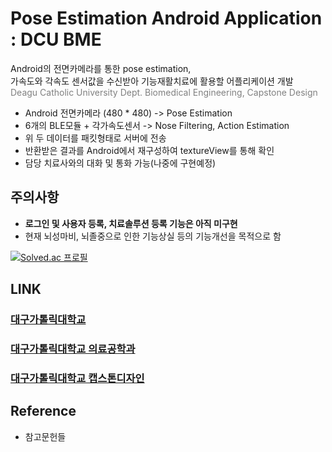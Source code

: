 # Pose Estimation Android Application : DCU BME

Android의 전면카메라를 통한 pose estimation,  
가속도와 각속도 센서값을 수신받아 기능재활치료에 활용할 어플리케이션 개발   
<span style="color:gray">Deagu Catholic University Dept. Biomedical Engineering, Capstone Design</span>  

* Android 전면카메라 (480 * 480) -> Pose Estimation
* 6개의 BLE모듈 + 각가속도센서 -> Nose Filtering, Action Estimation
* 위 두 데이터를 패킷형태로 서버에 전송
* 반환받은 결과를 Android에서 재구성하여 textureView를 통해 확인
* 담당 치료사와의 대화 및 통화 가능(나중에 구현예정)

## 주의사항
- **로그인 및 사용자 등록, 치료솔루션 등록 기능은 아직 미구현**
- 현재 뇌성마비, 뇌졸중으로 인한 기능상실 등의 기능개선을 목적으로 함
  
[![Solved.ac
프로필](http://mazassumnida.wtf/api/v2/generate_badge?boj=samuelitis)](https://solved.ac/samuelitis)  

## LINK
### [대구가톨릭대학교](https://cu.ac.kr/)
### [대구가톨릭대학교 의료공학과](https://bme.cu.ac.kr/)
### [대구가톨릭대학교 캡스톤디자인](https://capstone.cu.ac.kr/pages/index.htm)


## Reference
* 참고문헌들
